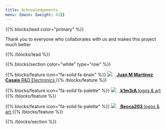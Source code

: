 ```yaml
---
title: Acknowledgements
menu: {main: {weight: 41}}
---
```



{{% blocks/lead color="primary" %}}

Thank you to everyone who collaborates with us and makes this project much better

{{% /blocks/lead %}}


{{% blocks/section color="white" type="row" %}}

{{% blocks/feature icon="fa-solid fa-brain" %}}
<a href="https://www.linkedin.com/in/juancasais" target="_blank" rel="noopener noreferrer">
  <img src="/donators/juan.jpg" style="margin-right: 10px;"> <strong>Juan M Martinez Casais</strong> R&D Electronics <i class="fa fa-external-link ms-2"></i> 
</a>
{{% /blocks/feature %}}

{{% blocks/feature icon="fa-solid fa-palette" %}}
<a href="https://k1m3ra.gitlab.io" target="_blank" rel="noopener noreferrer">
  <img src="/donators/kimera.png" style="margin-right: 10px;"> <strong>k1m3rA</strong> logos & art <i class="fa fa-external-link ms-2"></i> 
</a>
{{% /blocks/feature %}}

{{% blocks/feature icon="fa-solid fa-palette" %}}
<a href="https://github.com/Becca203" target="_blank" rel="noopener noreferrer">
  <img src="/donators/beca.jpg" style="margin-right: 10px;"> <strong>Becca203</strong> logos & art <i class="fa fa-external-link ms-2"></i> 
</a>
{{% /blocks/feature %}}

{{% /blocks/section %}}


